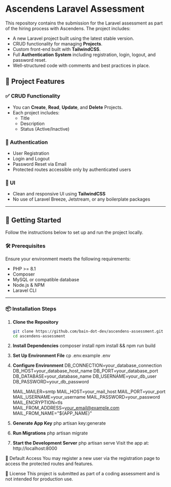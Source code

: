 # Ascendens Laravel Assessment

This repository contains the submission for the Laravel assessment as part of the hiring process with Ascendens. The project includes:

- A new Laravel project built using the latest stable version.
- CRUD functionality for managing **Projects**.
- Custom front-end built with **TailwindCSS**.
- Full **Authentication System** including registration, login, logout, and password reset.
- Well-structured code with comments and best practices in place.

## 📂 Project Features

### ✅ CRUD Functionality
- You can **Create**, **Read**, **Update**, and **Delete** Projects.
- Each project includes:
  - Title
  - Description
  - Status (Active/Inactive)

### 🔐 Authentication
- User Registration
- Login and Logout
- Password Reset via Email
- Protected routes accessible only by authenticated users

### 🎨 UI
- Clean and responsive UI using **TailwindCSS**
- No use of Laravel Breeze, Jetstream, or any boilerplate packages

---

## 🚀 Getting Started

Follow the instructions below to set up and run the project locally.

### 🛠️ Prerequisites

Ensure your environment meets the following requirements:

- PHP >= 8.1
- Composer
- MySQL or compatible database
- Node.js & NPM
- Laravel CLI

---

### 📦 Installation Steps

1. **Clone the Repository**
   ```bash
   git clone https://github.com/bain-dot-dev/ascendens-assessment.git
   cd ascendens-assessment
   
2. **Install Dependencies**
   composer install
   npm install && npm run build
   
3. **Set Up Environment File**
   cp .env.example .env
   
4. **Configure Environment**
   DB_CONNECTION=your_database_connection
   DB_HOST=your_database_host_name
   DB_PORT=your_database_port
   DB_DATABASE=your_database_name
   DB_USERNAME=your_db_user
   DB_PASSWORD=your_db_password

   MAIL_MAILER=smtp
   MAIL_HOST=your_mail_host
   MAIL_PORT=your_port
   MAIL_USERNAME=your_username
   MAIL_PASSWORD=your_password
   MAIL_ENCRYPTION=tls
   MAIL_FROM_ADDRESS=your_email@example.com
   MAIL_FROM_NAME="${APP_NAME}"

5. **Generate App Key**
   php artisan key:generate

6. **Run Migrations**
   php artisan migrate

7. **Start the Development Server**
   php artisan serve
   Visit the app at: http://localhost:8000

👥 Default Access
You may register a new user via the registration page to access the protected routes and features.

🧾 License
This project is submitted as part of a coding assessment and is not intended for production use.
